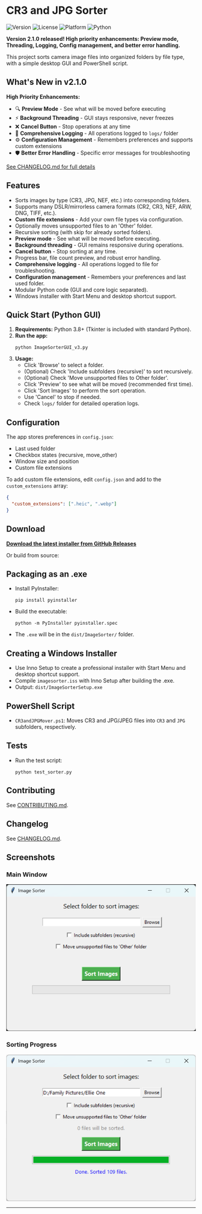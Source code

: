 # CR3 and JPG Sorter

![Version](https://img.shields.io/github/v/release/24Skater/CR3_JPG_Sorter?style=flat-square)
![License](https://img.shields.io/github/license/24Skater/CR3_JPG_Sorter?style=flat-square)
![Platform](https://img.shields.io/badge/platform-Windows-blue?style=flat-square)
![Python](https://img.shields.io/badge/python-3.8+-blue?style=flat-square)

**Version 2.1.0 released! High priority enhancements: Preview mode, Threading, Logging, Config management, and better error handling.**

This project sorts camera image files into organized folders by file type, with a simple desktop GUI and PowerShell script.

## What's New in v2.1.0

**High Priority Enhancements:**
- 🔍 **Preview Mode** - See what will be moved before executing
- ⚡ **Background Threading** - GUI stays responsive, never freezes
- ❌ **Cancel Button** - Stop operations at any time
- 📝 **Comprehensive Logging** - All operations logged to `logs/` folder
- ⚙️ **Configuration Management** - Remembers preferences and supports custom extensions
- 🛡️ **Better Error Handling** - Specific error messages for troubleshooting

[See CHANGELOG.md for full details](CHANGELOG.md)

## Features
- Sorts images by type (CR3, JPG, NEF, etc.) into corresponding folders.
- Supports many DSLR/mirrorless camera formats (CR2, CR3, NEF, ARW, DNG, TIFF, etc.).
- **Custom file extensions** - Add your own file types via configuration.
- Optionally moves unsupported files to an 'Other' folder.
- Recursive sorting (with skip for already sorted folders).
- **Preview mode** - See what will be moved before executing.
- **Background threading** - GUI remains responsive during operations.
- **Cancel button** - Stop sorting at any time.
- Progress bar, file count preview, and robust error handling.
- **Comprehensive logging** - All operations logged to file for troubleshooting.
- **Configuration management** - Remembers your preferences and last used folder.
- Modular Python code (GUI and core logic separated).
- Windows installer with Start Menu and desktop shortcut support.

## Quick Start (Python GUI)
1. **Requirements:** Python 3.8+ (Tkinter is included with standard Python).
2. **Run the app:**
   ```
   python ImageSorterGUI_v3.py
   ```
3. **Usage:**
   - Click 'Browse' to select a folder.
   - (Optional) Check 'Include subfolders (recursive)' to sort recursively.
   - (Optional) Check 'Move unsupported files to Other folder'.
   - Click 'Preview' to see what will be moved (recommended first time).
   - Click 'Sort Images' to perform the sort operation.
   - Use 'Cancel' to stop if needed.
   - Check `logs/` folder for detailed operation logs.

## Configuration
The app stores preferences in `config.json`:
- Last used folder
- Checkbox states (recursive, move_other)
- Window size and position
- Custom file extensions

To add custom file extensions, edit `config.json` and add to the `custom_extensions` array:
```json
{
  "custom_extensions": [".heic", ".webp"]
}
```

## Download

**[Download the latest installer from GitHub Releases](https://github.com/24Skater/CR3_JPG_Sorter/releases/latest)**

Or build from source:

## Packaging as an .exe
- Install PyInstaller:
  ```
  pip install pyinstaller
  ```
- Build the executable:
  ```
  python -m PyInstaller pyinstaller.spec
  ```
- The `.exe` will be in the `dist/ImageSorter/` folder.

## Creating a Windows Installer
- Use Inno Setup to create a professional installer with Start Menu and desktop shortcut support.
- Compile `imagesorter.iss` with Inno Setup after building the .exe.
- Output: `dist/ImageSorterSetup.exe`

## PowerShell Script
- `CR3andJPGMover.ps1`: Moves CR3 and JPG/JPEG files into `CR3` and `JPG` subfolders, respectively.

## Tests
- Run the test script:
  ```
  python test_sorter.py
  ```

## Contributing
See [CONTRIBUTING.md](CONTRIBUTING.md).

## Changelog
See [CHANGELOG.md](CHANGELOG.md).

## Screenshots

### Main Window
![Main Window](main-window.png)

### Sorting Progress
![Sorting Progress](sorting-progress.png)

---


